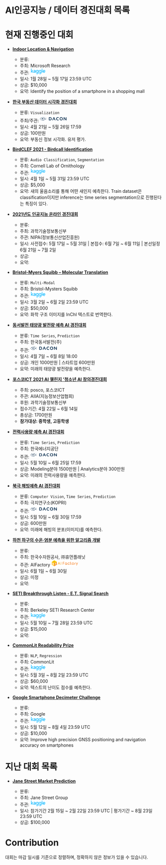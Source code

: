 # AI인공지능 / 데이터 경진대회 목록

# 현재 진행중인 대회

* **[Indoor Location & Navigation](https://www.kaggle.com/c/indoor-location-navigation)**

    * 분류: 
    * 주최: Microsoft Research
    * 주관: [<img width="50" src="./img/kaggle.png">](https://www.kaggle.com/)
    * 일시: 1월 28일 ~ 5월 17일 23:59 UTC
    * 상금: $10,000
    * 요약: Identify the position of a smartphone in a shopping mall

* **[한국 부동산 데이터 시각화 경진대회](https://dacon.io/competitions/official/235724)**

    * 분류: `Visualization`
    * 주최/주관: [<img width="85" src="./img/DACON.svg">](https://dacon.io/)
    * 일시: 4월 21일 ~ 5월 26일 17:59
    * 상금: 100만원
    * 요약: 부동신 정보 시각화. 유저 평가.
    
* **[BirdCLEF 2021 - Birdcall Identification](https://www.kaggle.com/c/birdclef-2021)**

    * 분류: `Audio Classification`, `Segmentation`
    * 주최: Cornell Lab of Ornithology
    * 주관: [<img width="50" src="./img/kaggle.png">](https://www.kaggle.com/)
    * 일시: 4월 1일 ~ 5월 31일 23:59 UTC
    * 상금: $5,000
    * 요약: 새의 울음소리를 통해 어떤 새인지 예측한다. Train dataset은 classification이지만 inference는 time series segmentation으로 진행된다는 특징이 있다.

* **[2021년도 인공지능 온라인 경진대회](https://www.aiconnect.kr)**

    * 분류: 
    * 주최: 과학기술정보통신부
    * 주관: NIPA(정보통신산업진흥원)
    * 일시: 사전접수: 5월 17일 ~ 5월 31일 | 본접수: 6월 7일 ~ 6월 11일 | 본선일정 6월 21일 ~ 7월 2일
    * 상금: 
    * 요약: 

* **[Bristol-Myers Squibb – Molecular Translation](https://www.kaggle.com/c/bms-molecular-translation)**

    * 분류: `Multi-Modal`
    * 주최: Bristol-Mysters Squibb
    * 주관: [<img width="50" src="./img/kaggle.png">](https://www.kaggle.com/)
    * 일시: 3월 2일 ~ 6월 2일 23:59 UTC
    * 상금: $50,000
    * 요약: 화학 구조 이미지를 InChI 텍스트로 번역한다.

* **[동서발전 태양광 발전량 예측 AI 경진대회](https://dacon.io/competitions/official/235720)**

    * 분류: `Time Series`, `Prediction`
    * 주최: 한국동서발전(주)
    * 주관: [<img width="85" src="./img/DACON.svg">](https://dacon.io/)
    * 일시: 4월 7일 ~ 6월 8일 18:00
    * 상금: 개인 1000만원 | 스타트업 600만원
    * 요약: 미래의 태양광 발전량을 예측한다.

* **[포스코ICT 2021 AI 챌린지 '청소년 AI 창의경진대회](https://aichallenge.poscoict.com/)**

    * 주최: posco, 포스코ICT
    * 주관: AIIA(지능정보산업협회)
    * 후원: 과학기술정보통신부
    * 접수기간: 4월 22일 ~ 6월 14일
    * 총상금: 1700만원
    * **참가대상: 중학생, 고등학생**

* **[전력사용량 예측 AI 경진대회](https://dacon.io/competitions/official/235736)**

    * 분류: `Time Series`, `Prediction`
    * 주최: 한국에너지공단
    * 주관: [<img width="85" src="./img/DACON.svg">](https://dacon.io/)
    * 일시: 5월 10일 ~ 6월 25일 17:59
    * 상금: Modeling분야 1500만원 | Analytics분야 300만원
    * 요약: 미래의 전력사용량을 예측한다.

* **[북극 해빙예측 AI 경진대회](https://dacon.io/competitions/official/235731)**

    * 분류: `Computer Vision`, `Time Series`, `Prediction`
    * 주최: 극지연구소(KOPRI)
    * 주관: [<img width="85" src="./img/DACON.svg">](https://dacon.io/)
    * 일시: 5월 10일 ~ 6월 30일 17:59
    * 상금: 600만원
    * 요약: 미래에 해빙의 분포(이미지)를 예측한다.

* **[하천 하구의 수온·염분 예측을 위한 알고리즘 개발](http://aifactory.space/task/detail.do?taskId=T001952)**

    * 분류: 
    * 주최: 한국수자원공사, ㈜휴먼플래닛
    * 주관: AIFactory [<img width="85" src="./img/AIFactory.png">](http://aifactory.space/)
    * 일시: 6월 1일 ~ 6월 30일
    * 상금: 미정
    * 요약: 

* **[SETI Breakthrough Listen - E.T. Signal Search](https://www.kaggle.com/c/seti-breakthrough-listen)**

    * 분류: 
    * 주최: Berkeley SETI Research Center
    * 주관: [<img width="50" src="./img/kaggle.png">](https://www.kaggle.com/)
    * 일시: 5월 10일 ~ 7월 28일 23:59 UTC
    * 상금: $15,000
    * 요약: 

* **[CommonLit Readability Prize](https://www.kaggle.com/c/commonlitreadabilityprize)**

    * 분류: `NLP`, `Regression`
    * 주최: CommonLit
    * 주관: [<img width="50" src="./img/kaggle.png">](https://www.kaggle.com/)
    * 일시: 5월 3일 ~ 8월 2일 23:59 UTC
    * 상금: $60,000
    * 요약: 텍스트의 난이도 점수를 예측한다.
    
* **[Google Smartphone Decimeter Challenge](https://www.kaggle.com/c/google-smartphone-decimeter-challenge)**

    * 분류: 
    * 주최: Google
    * 주관: [<img width="50" src="./img/kaggle.png">](https://www.kaggle.com/)
    * 일시: 5월 12일 ~ 8월 4일 23:59 UTC
    * 상금: $10,000
    * 요약: Improve high precision GNSS positioning and navigation accuracy on smartphones






# 지난 대회 목록

* **[Jane Street Market Prediction](https://www.kaggle.com/c/jane-street-market-prediction)**

    * 분류: 
    * 주최: Jane Street Group
    * 주관: [<img width="50" src="./img/kaggle.png">](https://www.kaggle.com/)
    * 일시: 참가기간 2월 15일 ~ 2월 22일 23:59 UTC | 평가기간 ~ 8월 23일 23:59 UTC
    * 상금: $100,000








# Contribution

대회는 마감 일시를 기준으로 정렬하며, 정확하지 않은 정보가 있을 수 있습니다.

